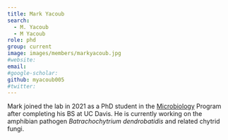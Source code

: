 ```yaml
---
title: Mark Yacoub
search:
  - M. Yacoub
  - M Yacoub
role: phd
group: current
image: images/members/markyacoub.jpg
#website:
email:
#google-scholar:
github: myacoub005
#twitter:
---
```


Mark joined the lab in 2021 as a PhD student in the [Microbiology](http://microbiology.ucr.edu) Program after completing his BS at UC Davis. He is currently working on the amphibian pathogen _Batrachochytrium dendrobatidis_ and related chytrid fungi. 
